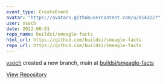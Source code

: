 ```yaml
---
event_type: CreateEvent
avatar: "https://avatars.githubusercontent.com/u/814322?"
user: vsoch
date: 2022-08-01
repo_name: buildsi/smeagle-facts
html_url: https://github.com/buildsi/smeagle-facts
repo_url: https://github.com/buildsi/smeagle-facts
---
```


<a href='https://github.com/vsoch' target='_blank'>vsoch</a> created a new branch, main at <a href='https://github.com/buildsi/smeagle-facts' target='_blank'>buildsi/smeagle-facts</a>

<a href='https://github.com/buildsi/smeagle-facts' target='_blank'>View Repository</a>